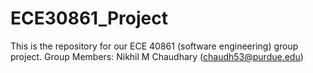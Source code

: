 # ECE30861_Project
This is the repository for our ECE 40861 (software engineering) group project. 
Group Members:
Nikhil M Chaudhary (chaudh53@purdue.edu)
